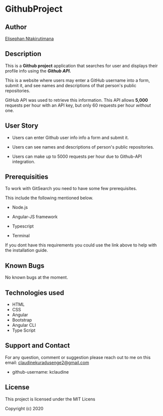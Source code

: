 # GithubProject

## Author

[Elisephan Ntakirutimana](https://github.com/Elisephan/Github-Project.git)

## Description

This is a **Github project** application that searches for user and displays their profile info using the **_Github API._**

This is a website where users may enter a GitHub username into a form, submit it, and see names and descriptions of that person's public repositories.

GitHub API was used to retrieve this information. This API allows **5,000** requests per hour with an API key, but only 60 requests per hour _without_ one.

## User Story

- Users can enter Github user info info a form and submit it.

- Users can see names and descriptions of person's public repositories.

- Users can make up to 5000 requests per hour due to Github-API integration.

## Prerequisities

To work with GitSearch you need to have some few prerequisites.

This include the following mentioned below.

- Node.js

- Angular-JS framework

- Typescript

- Terminal

If you dont have this requirements you could use the link above to help with the installation guide.

## Known Bugs

No known bugs at the moment.

## Technologies used

- HTML
- CSS
- Angular
- Bootstrap
- Angular CLI
- Type Script

## Support and Contact

For any question, comment or suggestion please reach out to me on this email: claudinekuradusenge2@gmail.com

- github-username: kclaudine

## License

This project is licensed under the MIT Licens

Copyright (c) 2020
